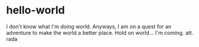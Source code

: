 # hello-world
I don't know what I'm doing world.
Anyways, I am on a quest for an adventure to make the world a better place. 
Hold on world... I'm coming. att. rada
